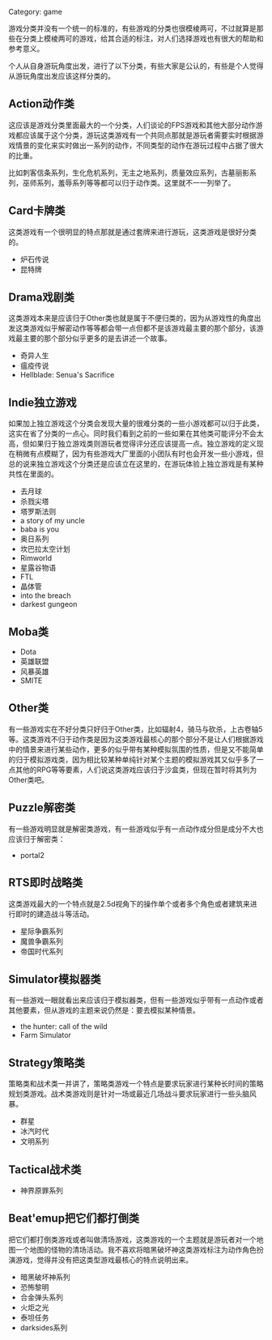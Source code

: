 Category: game



游戏分类并没有一个统一的标准的，有些游戏的分类也很模棱两可，不过就算是那些在分类上模棱两可的游戏，给其合适的标注，对人们选择游戏也有很大的帮助和参考意义。

个人从自身游玩角度出发，进行了以下分类，有些大家是公认的，有些是个人觉得从游玩角度出发应该这样分类的。



## Action动作类

这应该是游戏分类里面最大的一个分类，人们谈论的FPS游戏和其他大部分动作游戏都应该属于这个分类，游玩这类游戏有一个共同点那就是游玩者需要实时根据游戏情景的变化来实时做出一系列的动作，不同类型的动作在游玩过程中占据了很大的比重。

比如刺客信条系列，生化危机系列，无主之地系列，质量效应系列，古墓丽影系列，巫师系列，羞辱系列等等都可以归于动作类。这里就不一一列举了。



## Card卡牌类

这类游戏有一个很明显的特点那就是通过套牌来进行游玩，这类游戏是很好分类的。

- 炉石传说
- 昆特牌

## Drama戏剧类

这类游戏本来是应该归于Other类也就是属于不便归类的，因为从游戏性的角度出发这类游戏似乎解密动作等等都会带一点但都不是该游戏最主要的那个部分，该游戏最主要的那个部分似乎更多的是去讲述一个故事。

- 奇异人生
- 瘟疫传说
- Hellblade: Senua's Sacrifice



## Indie独立游戏

如果加上独立游戏这个分类会发现大量的很难分类的一些小游戏都可以归于此类，这实在省了分类的一点心。同时我们看到之前的一些如果在其他类可能评分不会太高，但如果归于独立游戏类则游玩者觉得评分还应该提高一点。独立游戏的定义现在稍微有点模糊了，因为有些游戏大厂里面的小团队有时也会开发一些小游戏，但总的说来独立游戏这个分类还是应该立在这里的，在游玩体验上独立游戏是有某种共性在里面的。

- 去月球
- 杀戮尖塔
- 塔罗斯法则
- a story of my uncle
- baba is you
- 奥日系列
- 坎巴拉太空计划
- Rimworld
- 星露谷物语
- FTL
- 晶体管 
- into the breach
- darkest gungeon

## Moba类

- Dota
- 英雄联盟
- 风暴英雄
- SMITE

## Other类

有一些游戏实在不好分类只好归于Other类，比如辐射4，骑马与砍杀，上古卷轴5等。这类游戏不归于动作类是因为这类游戏最核心的那个部分不是让人们根据游戏中的情景来进行某些动作，更多的似乎带有某种模拟氛围的性质，但是又不能简单的归于模拟游戏类，因为相比较某种单纯针对某个主题的模拟游戏其又似乎多了一点其他的RPG等等要素，人们说这类游戏应该归于沙盒类，但现在暂时将其列为Other类吧。

## Puzzle解密类

有一些游戏明显就是解密类游戏，有一些游戏似乎有一点动作成分但是成分不大也应该归于解密类：

- portal2

## RTS即时战略类

这类游戏最大的一个特点就是2.5d视角下的操作单个或者多个角色或者建筑来进行即时的建造战斗等活动。

- 星际争霸系列
- 魔兽争霸系列
- 帝国时代系列

## Simulator模拟器类

有一些游戏一眼就看出来应该归于模拟器类，但有一些游戏似乎带有一点动作或者其他要素，但从游戏的主题来说仍然是：要去模拟某种情景。

- the hunter: call of the wild
- Farm Simulator 

## Strategy策略类

策略类和战术类一并讲了，策略类游戏一个特点是要求玩家进行某种长时间的策略规划类游戏。战术类游戏则是针对一场或最近几场战斗要求玩家进行一些头脑风暴。

- 群星
- 冰汽时代
- 文明系列

## Tactical战术类

- 神界原罪系列

## Beat'emup把它们都打倒类

把它们都打倒类游戏或者叫做清场游戏，这类游戏的一个主题就是游玩者对一个地图一个地图的怪物的清场活动。我不喜欢将暗黑破坏神这类游戏标注为动作角色扮演游戏，觉得并没有把这类型游戏最核心的特点说明出来。

- 暗黑破坏神系列
- 恐怖黎明
- 合金弹头系列
- 火炬之光
- 泰坦任务
- darksides系列